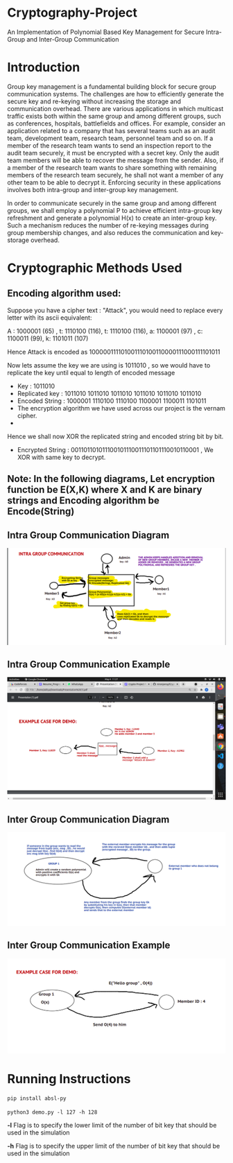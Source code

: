 # Cryptography-Project
An Implementation of Polynomial Based Key Management for Secure Intra-Group and Inter-Group Communication

# Introduction

Group key management is a fundamental building block for secure group communication systems. The challenges are how to efficiently generate the secure key and re-keying without increasing the storage and communication overhead. There are various applications in which multicast traffic exists both within the same group and among different groups, such as conferences, hospitals, battlefields and offices. For example, consider an application related to a company that has several teams such as an audit team, development team, research team, personnel team and so on. If a member of the research team wants to send an inspection report to the audit team securely, it must be encrypted with a secret key. Only the audit team members will be able to recover the message from the sender. Also, if a member of the research team wants to share something with remaining members of the research team securely, he shall not want a member of any other team to be able to decrypt it. Enforcing security in these applications involves both intra-group and inter-group key management.

In order to communicate securely in the same group and among different groups, we shall employ a polynomial P to achieve efficient intra-group key refreshment and generate a polynomial H(x) to create an inter-group key. Such a mechanism reduces the number of re-keying messages during group membership changes, and also reduces the communication and key-storage overhead.

# Cryptographic Methods Used

## Encoding algorithm used:
Suppose you have a cipher text : "Attack", you would need to replace every letter with its ascii equivalent:

A : 1000001 (65) , t: 1110100 (116), t: 1110100 (116), a: 1100001 (97) , c: 1100011 (99), k: 1101011 (107)

Hence Attack is encoded as 100000111101001110100110000111000111101011

Now lets assume the key we are using is 1011010 , so we would have to replicate the key until equal to length
of encoded message

- Key : 1011010
- Replicated key : 1011010 1011010 1011010 1011010 1011010 1011010
- Encoded String : 1000001 1110100 1110100 1100001 1100011 1101011
- The encryption algorithm we have used across our project is the vernam cipher.
- 
Hence we shall now XOR the replicated string and encoded string bit by bit.
- Encrypted String : 001101101011100101110011101101110010110001 , We XOR with same key to decrypt.

## Note: In the following diagrams, Let encryption function be E(X,K) where X and K are binary strings and Encoding algorithm be Encode(String)

## Intra Group Communication Diagram 
![Intra Group Communication](Images/Intra_group.png)

## Intra Group Communication Example
![Intra Group Communication](Images/Intra_demo.png)

## Inter Group Communication Diagram
![Intra Group Communication](Images/Inter_group.png)

## Inter Group Communication Example
![Intra Group Communication](Images/Inter_demo.png)

# Running Instructions
```
pip install absl-py

python3 demo.py -l 127 -h 128
```
**-l** Flag is to specify the lower limit of the number of bit key that should be used in the simulation

**-h** Flag is to specify the upper limit of the number of bit key that should be used in the simulation
